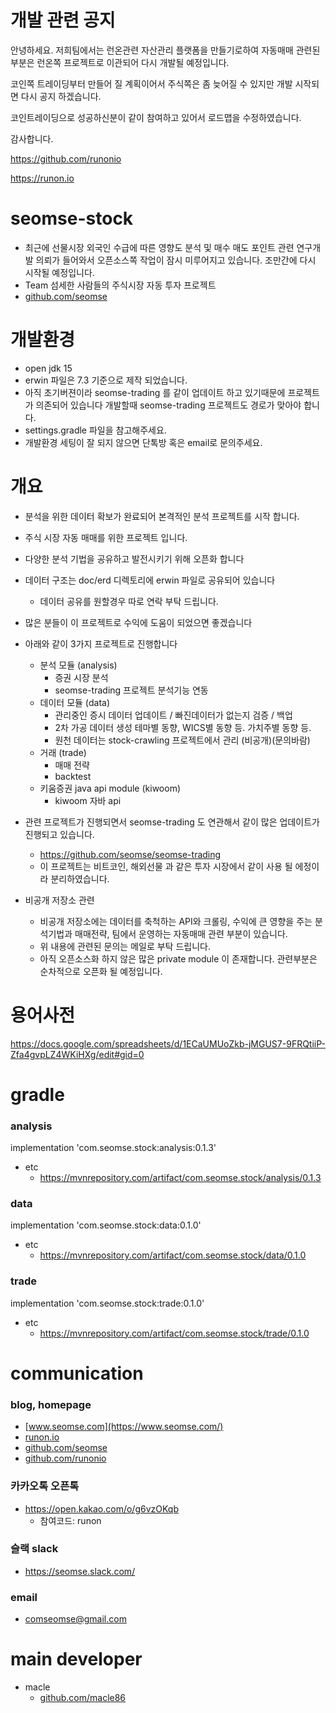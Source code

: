 # 개발 관련 공지
안녕하세요. 저희팀에서는 런온관련 자산관리 플랫폼을 만들기로하여 자동매매 관련된 부분은 런온쪽 프로젝트로 이관되어 다시 개발될 예정입니다.

코인쪽 트레이딩부터 만들어 질 계획이어서 주식쪽은 좀 늦어질 수 있지만 개발 시작되면 다시 공지 하겠습니다.

코인트레이딩으로 성공하신분이 같이 참여하고 있어서 로드맵을 수정하였습니다.

감사합니다.


https://github.com/runonio

https://runon.io



# seomse-stock
- 최근에 선물시장 외국인 수급에 따른 영향도 분석 및 매수 매도 포인트 관련 연구개발 의뢰가 들어와서 오픈소스쪽 작업이 잠시 미루어지고 있습니다. 조만간에 다시 시작될 예정입니다.
- Team 섬세한 사람들의 주식시장 자동 투자 프로젝트 
- [github.com/seomse](https://github.com/seomse)
# 개발환경
- open jdk 15
- erwin 파일은 7.3 기준으로 제작 되었습니다.
- 아직 초기버젼이라 seomse-trading 를 같이 업데이트 하고 있기때문에 프로젝트가 의존되어 있습니다 개발할때 seomse-trading 프로젝트도 경로가 맞아야 합니다.
- settings.gradle 파일을 참고해주세요.
- 개발환경 세팅이 잘 되지 않으면 단톡방 혹은 email로 문의주세요.


# 개요
- 분석을 위한 데이터 확보가 완료되어 본격적인 분석 프로젝트를 시작 합니다.
- 주식 시장 자동 매매를 위한 프로젝트 입니다.
- 다양한 분석 기법을 공유하고 발전시키기 위해 오픈화 합니다
- 데이터 구조는 doc/erd 디렉토리에 erwin 파일로 공유되어 있습니다
    - 데이터 공유를 원할경우 따로 연락 부탁 드립니다.
- 많은 분들이 이 프로젝트로 수익에 도움이 되었으면 좋겠습니다  


- 아래와 같이 3가지 프로젝트로 진행합니다
    - 분석 모듈 (analysis)
        - 증권 시장 분석
        - seomse-trading 프로젝트 분석기능 연동
    - 데이터 모듈 (data)
        - 관리중인 증시 데이터 업데이트 / 빠진데이터가 없는지 검증 / 백업
        - 2차 가공 데이터 생성 테마별 동향, WICS별 동향 등. 가치주별 동향 등.
        - 원천 데이터는 stock-crawling 프로젝트에서 관리 (비공개)(문의바람)
    - 거래 (trade)
        - 매매 전략
        - backtest
    - 키움증권 java api module (kiwoom)
        - kiwoom 자바 api
        

- 관련 프로젝트가 진행되면서 seomse-trading 도 연관해서 같이 많은 업데이트가 진행되고 있습니다.
    - https://github.com/seomse/seomse-trading
    - 이 프로젝트는 비트코인, 해외선물 과 같은 투자 시장에서 같이 사용 될 에정이라 분리하였습니다.
    
- 비공개 저장소 관련
    - 비공개 저장소에는 데이터를 축척하는 API와 크롤링, 수익에 큰 영향을 주는 분석기법과 매매전략, 팀에서 운영하는 자동매매 관련 부분이 있습니다.
    - 위 내용에 관련된 문의는 메일로 부탁 드립니다.
    - 아직 오픈소스화 하지 않은 많은 private module 이 존재합니다. 관련부분은 순차적으로 오픈화 될 예정입니다.
    

# 용어사전
https://docs.google.com/spreadsheets/d/1ECaUMUoZkb-jMGUS7-9FRQtiiP-Zfa4gvpLZ4WKiHXg/edit#gid=0

# gradle
### analysis
implementation 'com.seomse.stock:analysis:0.1.3'
- etc 
    - https://mvnrepository.com/artifact/com.seomse.stock/analysis/0.1.3

### data
implementation 'com.seomse.stock:data:0.1.0'
- etc 
    - https://mvnrepository.com/artifact/com.seomse.stock/data/0.1.0

### trade
implementation 'com.seomse.stock:trade:0.1.0'
- etc 
    - https://mvnrepository.com/artifact/com.seomse.stock/trade/0.1.0

# communication
### blog, homepage
- [www.seomse.com](https://www.seomse.com/)
- [runon.io](https://runon.io)
- [github.com/seomse](https://github.com/seomse)
- [github.com/runonio](https://github.com/runonio)

### 카카오톡 오픈톡
 - https://open.kakao.com/o/g6vzOKqb
   - 참여코드: runon 

### 슬랙 slack
- https://seomse.slack.com/

### email
 - comseomse@gmail.com
 
 
# main developer
 - macle
    -  [github.com/macle86](https://github.com/macle86)
